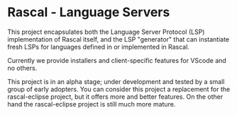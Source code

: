 # Rascal - Language Servers

This project encapsulates both the Language Server Protocol (LSP) implementation
of Rascal itself, and the LSP "generator" that can instantiate fresh LSPs for 
languages defined in or implemented in Rascal.

Currently we provide installers and client-specific features for VScode and 
no others.

This project is in an alpha stage; under development and tested by a small
group of early adopters. You can consider this project a replacement
for the rascal-eclipse project, but it offers more and better features.
On the other hand the rascal-eclipse project is still much more mature.

